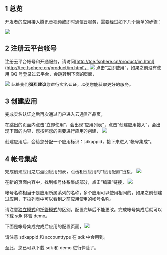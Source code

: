 ## 1 总览

开发者的应用接入腾讯音视频或即时通信云服务，需要经过如下几个简单的步骤：

![](https://avc.qcloud.com/wiki2.0/im/imgs/20151116122711_10932.png)

## 2 注册云平台帐号

注册云平台帐号和开通服务，请访问[http://tce.fsphere.cn/product/im.html](http://tce.fsphere.cn/product/im.html)，
![](https://mccdn.qcloud.com/static/img/c585782d4e3b0d689b5f0b4f7d761bb5/image.png)
点击”立即使用“，如果之前没有使用 QQ 号登录过云平台，会跳转到下面的页面，

![](https://mccdn.qcloud.com/static/img/04caf259bd91b4686afe6ad220369f6d/image.png)
此处我们**强烈建议**您进行实名认证，以便您能获取更好的服务。

## 3 创建应用
完成实名认证之后再次通过门户进入云通信产品页，

在跳出的页面内点击“立即使用”，会出现“应用列表”，点击“创建应用接入”，会出现下图的内容，您按照您的需要进行应用的创建，
![](https://mccdn.qcloud.com/static/img/f0fe0d972194e9bcf47e47f37493f135/image.png)

创建应用后，会给您分配一个应用标识：sdkappid，接下来进入“帐号集成”。

## 4 帐号集成
完成创建应用之后返回应用列表，点击相应应用的“应用配置”链接，
![](https://mccdn.qcloud.com/static/img/efc1598889474fbd8b0120874f21223d/image.png)

在新的页面内容中，找到帐号体系集成部分，点击“编辑”链接，
![](https://mccdn.qcloud.com/static/img/ddec754065493603b39c691c02198df2/image.png)

帐号名称相当于是应用所属系列的名称，多个应用可以使用相同的，如果之前创建过应用，下拉列表中可以看到之前应用使用的帐号名称。

请注意[独立模式](/doc/product/269/独立模式)和[托管模式](/doc/product/269/托管模式)的区别，配置完毕后不能更改。完成帐号集成后就可以下载 sdk 体验 demo。

下面是帐号集成完成后应用的配置页面，
![](https://mccdn.qcloud.com/static/img/489a358138c536c20b2c17610b5c024e/image.png)

请注意 sdkappid 和 accounttype 在 sdk 中会用到。

至此，您已可以下载 sdk 和 demo 进行体验了。